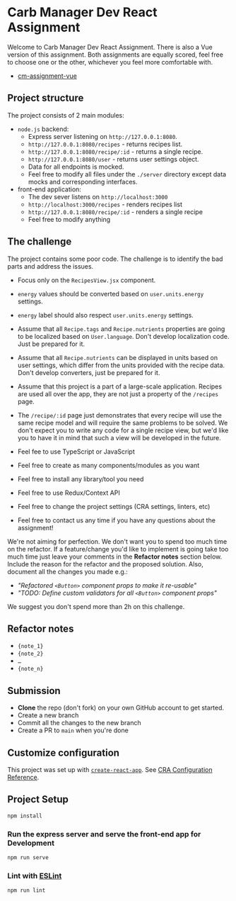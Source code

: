 # Carb Manager Dev React Assignment

Welcome to Carb Manager Dev React Assignment.
There is also a Vue version of this assignment.  Both assignments are equally scored, feel free to choose one or the other, whichever you feel more comfortable with.
- [cm-assignment-vue](https://github.com/carb-manager/cm-assignment-vue)

## Project structure

The project consists of 2 main modules:
- `node.js` backend:
    - Express server listening on `http://127.0.0.1:8080`.
    - `http://127.0.0.1:8080/recipes` - returns recipes list.
    - `http://127.0.0.1:8080/recipe/:id` - returns a single recipe.
    - `http://127.0.0.1:8080/user` - returns user settings object.
    - Data for all endpoints is mocked.
    - Feel free to modify all files under the `./server` directory except data mocks and corresponding interfaces.
- front-end application:
    - The dev sever listens on `http://localhost:3000`
    - `http://localhost:3000/recipes` - renders recipes list
    - `http://127.0.0.1:8080/recipe/:id` - renders a single recipe
    - Feel free to modify anything

## The challenge

The project contains some poor code. The challenge is to identify the bad parts and address the issues.

- Focus only on the `RecipesView.jsx` component.
- `energy` values should be converted based on `user.units.energy` settings.
- `energy` label should also respect `user.units.energy` settings.
- Assume that all `Recipe.tags` and `Recipe.nutrients` properties are going to be localized based on `User.language`. Don't develop localization code. Just be prepared for it.
- Assume that all `Recipe.nutrients` can be displayed in units based on user settings, which differ from the units provided with the recipe data. Don't develop converters, just be prepared for it.
- Assume that this project is a part of a large-scale application. Recipes are used all over the app, they are not just a property of the `/recipes` page.

- The `/recipe/:id` page just demonstrates that every recipe will use the same recipe model and will require the same problems to be solved.
  We don't expect you to write any code for a single recipe view, but we'd like you to have it in mind that such a view will be developed in the future.
- Feel fee to use TypeScript or JavaScript
- Feel free to create as many components/modules as you want
- Feel free to install any library/tool you need
- Feel free to use Redux/Context API
- Feel free to change the project settings (CRA settings, linters, etc)
- Feel free to contact us any time if you have any questions about the assignment!

We're not aiming for perfection. We don't want you to spend too much time on the refactor.
If a feature/change you'd like to implement is going take too much time just leave your comments in the **Refactor notes** section below.
Include the reason for the refactor and the proposed solution. Also, document all the changes you made e.g.:

- *"Refactored `<Button>` component props to make it re-usable"*
- *"TODO: Define custom validators for all `<Button>` component props"*

We suggest you don't spend more than 2h on this challenge.

## Refactor notes

- `{note_1}`
- `{note_2}`
- `…`
- `{note_n}`

## Submission

- **Clone** the repo (don't fork) on your own GitHub account to get started.
- Create a new branch
- Commit all the changes to the new branch
- Create a PR to `main` when you're done

## Customize configuration

This project was set up with [`create-react-app`](https://create-react-app.dev/).
See [CRA Configuration Reference](https://create-react-app.dev/docs/getting-started/).

## Project Setup

```sh
npm install
```

### Run the express server and serve the front-end app for Development

```sh
npm run serve
```

### Lint with [ESLint](https://eslint.org/)

```sh
npm run lint
```

